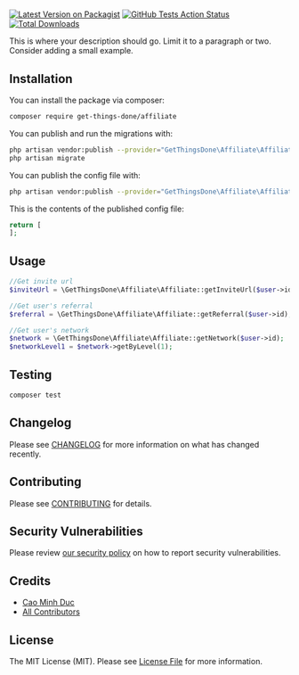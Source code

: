 # 

[![Latest Version on Packagist](https://img.shields.io/packagist/v/get-things-done/affiliate.svg?style=flat-square)](https://packagist.org/packages/get-things-done/affiliate)
[![GitHub Tests Action Status](https://img.shields.io/github/workflow/status/get-things-done/affiliate/run-tests?label=tests)](https://github.com/get-things-done/affiliate/actions?query=workflow%3Arun-tests+branch%3Amaster)
[![Total Downloads](https://img.shields.io/packagist/dt/get-things-done/affiliate.svg?style=flat-square)](https://packagist.org/packages/get-things-done/affiliate)


This is where your description should go. Limit it to a paragraph or two. Consider adding a small example.


## Installation

You can install the package via composer:

```bash
composer require get-things-done/affiliate
```

You can publish and run the migrations with:

```bash
php artisan vendor:publish --provider="GetThingsDone\Affiliate\AffiliateServiceProvider" --tag="migrations"
php artisan migrate
```

You can publish the config file with:
```bash
php artisan vendor:publish --provider="GetThingsDone\Affiliate\AffiliateServiceProvider" --tag="config"
```

This is the contents of the published config file:

```php
return [
];
```

## Usage

``` php
//Get invite url 
$inviteUrl = \GetThingsDone\Affiliate\Affiliate::getInviteUrl($user->id);

//Get user's referral
$referral = \GetThingsDone\Affiliate\Affiliate::getReferral($user->id);

//Get user's network
$network = \GetThingsDone\Affiliate\Affiliate::getNetwork($user->id);
$networkLevel1 = $network->getByLevel(1);
```

## Testing

``` bash
composer test
```

## Changelog

Please see [CHANGELOG](CHANGELOG.md) for more information on what has changed recently.

## Contributing

Please see [CONTRIBUTING](.github/CONTRIBUTING.md) for details.

## Security Vulnerabilities

Please review [our security policy](../../security/policy) on how to report security vulnerabilities.

## Credits

- [Cao Minh Duc](https://github.com/CaoMinhDuc)
- [All Contributors](../../contributors)

## License

The MIT License (MIT). Please see [License File](LICENSE.md) for more information.
